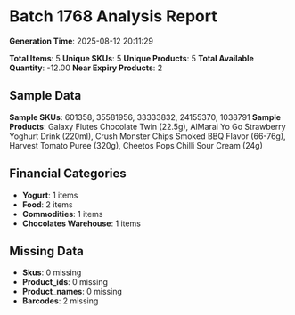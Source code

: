 # Batch 1768 Analysis Report

**Generation Time**: 2025-08-12 20:11:29

**Total Items**: 5
**Unique SKUs**: 5
**Unique Products**: 5
**Total Available Quantity**: -12.00
**Near Expiry Products**: 2

## Sample Data
**Sample SKUs**: 601358, 35581956, 33333832, 24155370, 1038791
**Sample Products**: Galaxy Flutes Chocolate Twin (22.5g), AlMarai Yo Go Strawberry Yoghurt Drink (220ml), Crush Monster Chips Smoked BBQ Flavor (66-76g), Harvest Tomato Puree (320g), Cheetos Pops Chilli Sour Cream (24g)

## Financial Categories
- **Yogurt**: 1 items
- **Food**: 2 items
- **Commodities**: 1 items
- **Chocolates Warehouse**: 1 items

## Missing Data
- **Skus**: 0 missing
- **Product_ids**: 0 missing
- **Product_names**: 0 missing
- **Barcodes**: 2 missing
